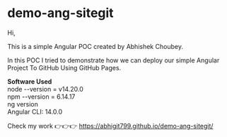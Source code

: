 # demo-ang-sitegit

Hi, <br/>

This is a simple Angular POC created by Abhishek Choubey. <br/>

In this POC I tried to demonstrate how we can deploy our simple Angular Project To GitHub Using GitHub Pages. <br/>

**Software Used** <br/>
node --version = v14.20.0 <br/>
npm --version = 6.14.17 <br/>
ng version <br/>
Angular CLI: 14.0.0 <br/>

Check my work 👉👉👉  https://abhigit799.github.io/demo-ang-sitegit/

<br/> 


